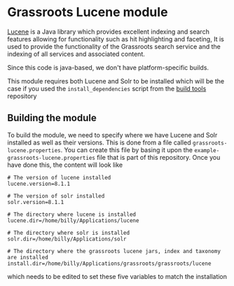 # Grassroots Lucene module

[Lucene](https://lucene.apache.org/) is a Java library which provides excellent indexing and
 search features allowing for functionality such as hit highlighting and faceting, 
It is used to provide the functionality of  the Grassroots search service and the indexing 
of all services and associated content. 

Since this code is java-based, we don't have platform-specific builds. 

This module requires both Lucene and Solr to be installed which will be the case if you used
the `install_dependencies` script from the 
[build tools](https://github.com/TGAC/grassroots-build-tools) repository

## Building the module

To build the module, we need to specify where we have Lucene and Solr installed as well as their
versions. This is done from a file called `grassroots-lucene.properties`. You can create this 
file by basing it upon the `example-grassroots-lucene.properties` file that is part of this 
repository. Once you have done this, the content will look like

~~~properties
# The version of lucene installed
lucene.version=8.1.1

# The version of solr installed
solr.version=8.1.1

# The directory where lucene is installed 
lucene.dir=/home/billy/Applications/lucene

# The directory where solr is installed
solr.dir=/home/billy/Applications/solr

# The directory where the grassroots lucene jars, index and taxonomy are installed
install.dir=/home/billy/Applications/grassroots/grassroots/lucene
~~~

which needs to be edited to set these five variables to match the installation


 